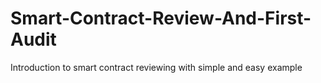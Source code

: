 # Smart-Contract-Review-And-First-Audit
Introduction to smart contract reviewing with simple and easy example
